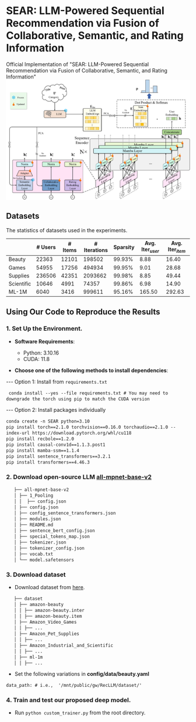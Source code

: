 # SEAR: LLM-Powered Sequential Recommendation via Fusion of Collaborative, Semantic, and Rating Information #


Official Implementation of "SEAR: LLM-Powered Sequential Recommendation via Fusion of Collaborative, Semantic, and Rating Information"
![architecture.png](architecture.png)

## Datasets
The statistics of datasets used in the experiments.

|            | \# Users | \#   Items | \# Iterations | Sparsity | Avg. Iter$_{user}$ | Avg. Iter$_{item}$ |
|------------|----------|------------|---------------|----------|--------------------|--------------------|
| Beauty     | 22363    | 12101      | 198502        | 99.93\%  | 8.88               | 16.40              |
| Games      | 54955    | 17256      | 494934        | 99.95\%  | 9.01               | 28.68              |
| Supplies   | 236506   | 42351      | 2093662       | 99.98\%  | 8.85               | 49.44              |
| Scientific | 10646    | 4991       | 74357         | 99.86\%  | 6.98               | 14.90              |
| ML-1M      | 6040     | 3416       | 999611        | 95.16\%  | 165.50             | 292.63             |

## Using Our Code to Reproduce the Results

### 1. Set Up the Environment.
- **Software Requirements**:
  - Python: 3.10.16
  - CUDA: 11.8

- **Choose one of the following methods to install dependencies**:
 
--- Option 1: Install from ```requirements.txt```
```
 conda install --yes --file requirements.txt # You may need to downgrade the torch using pip to match the CUDA version
```

--- Option 2: Install packages individually
```
conda create -n SEAR python=3.10
pip install torch==2.1.0 torchvision==0.16.0 torchaudio==2.1.0 --index-url https://download.pytorch.org/whl/cu118
pip install recbole==1.2.0
pip install causal-conv1d==1.1.3.post1
pip install mamba-ssm==1.1.4
pip install sentence_transformers==3.2.1
pip install transformers==4.46.3
```

### 2. Download open-source LLM [all-mpnet-base-v2](https://huggingface.co/sentence-transformers/all-mpnet-base-v2)

```
   ├── all-mpnet-base-v2
   │ ├── 1_Pooling
   │ │  ├── config.json
   │ ├── config.json
   │ ├── config_sentence_transformers.json
   │ ├── modules.json
   │ ├── README.md
   │ ├── sentence_bert_config.json
   │ ├── special_tokens_map.json
   │ ├── tokenizer.json
   │ ├── tokenizer_config.json
   │ ├── vocab.txt
   │ └── model.safetensors
```

### 3. Download dataset 

- Download dataset from [here](https://drive.google.com/drive/folders/1aJ9D_hqlYxOxvAirfzjhs5SQnBuKbgPq?usp=sharing).

```
   ├── dataset
   │ ├── amazon-beauty
   │ │ ├── amazon-beauty.inter
   │ │ ├── amazon-beauty.item
   │ ├── Amazon_Video_Games
   │ │ ├── ...
   │ ├── Amazon_Pet_Supplies
   │ │ ├── ...
   │ ├── Amazon_Industrial_and_Scientific
   │ │ ├── ...
   │ ├── ml-1m
   │ │ ├── ...
```

- Set the following variations in **config/data/beauty.yaml** 
```  
data_path: # i.e.,  '/mnt/public/gw/RecLLM/dataset/'
```
 

### 4. Train and test our proposed deep model.
- Run ```python custom_trainer.py``` from the root directory.
